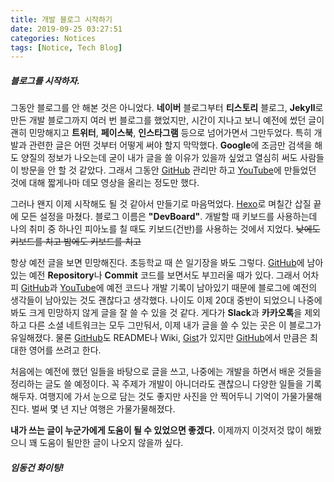 ```yaml
---
title: 개발 블로그 시작하기
date: 2019-09-25 03:27:51
categories: Notices
tags: [Notice, Tech Blog]
---
```

##### 블로그를 시작하자.

그동안 블로그를 안 해본 것은 아니었다. **네이버** 블로그부터 **티스토리** 블로그, **Jekyll**로 만든 개발 블로그까지 여러 번 블로그를 했었지만, 시간이 지나고 보니 예전에 썼던 글이 괜히 민망해지고 **트위터**, **페이스북**, **인스타그램** 등으로 넘어가면서 그만두었다. 특히 개발과 관련한 글은 어떤 것부터 어떻게 써야 할지 막막했다. **Google**에 조금만 검색을 해도 양질의 정보가 나오는데 굳이 내가 글을 쓸 이유가 있을까 싶었고 열심히 써도 사람들이 방문을 안 할 것 같았다. 그래서 그동안 [GitHub](https://github.com/PW486) 관리만 하고 [YouTube](https://www.youtube.com/channel/UCVcNzIBhkjL4NGsUgLy2Yxg/videos)에 만들었던 것에 대해 짧게나마 데모 영상을 올리는 정도만 했다.
<!-- more -->
그러나 왠지 이제 시작해도 될 것 같아서 만들기로 마음먹었다. [Hexo](https://github.com/hexojs/hexo)로 며칠간 삽질 끝에 모든 설정을 마쳤다. 블로그 이름은 **"DevBoard"**. 개발할 때 키보드를 사용하는데 나의 취미 중 하나인 피아노를 칠 때도 키보드(건반)를 사용하는 것에서 지었다. ~~낮에도 키보드를 치고 밤에도 키보드를 치고~~

항상 예전 글을 보면 민망해진다. 초등학교 때 쓴 일기장을 봐도 그렇다. [GitHub](https://github.com/PW486)에 남아 있는 예전 **Repository**나 **Commit** 코드를 보면서도 부끄러울 때가 있다. 그래서 어차피 [GitHub](https://github.com/PW486)과 [YouTube](https://www.youtube.com/channel/UCVcNzIBhkjL4NGsUgLy2Yxg/videos)에 예전 코드나 개발 기록이 남아있기 때문에 블로그에 예전의 생각들이 남아있는 것도 괜찮다고 생각했다. 나이도 이제 20대 중반이 되었으니 나중에 봐도 크게 민망하지 않게 글을 잘 쓸 수 있을 것 같다. 게다가 **Slack**과 **카카오톡**을 제외하고 다른 소셜 네트워크는 모두 그만둬서, 이제 내가 글을 쓸 수 있는 곳은 이 블로그가 유일해졌다. 물론 [GitHub](https://github.com/PW486)도 README나 Wiki, [Gist](https://gist.github.com/PW486)가 있지만 [GitHub](https://github.com/PW486)에서 만큼은 최대한 영어를 쓰려고 한다.

처음에는 예전에 했던 일들을 바탕으로 글을 쓰고, 나중에는 개발을 하면서 배운 것들을 정리하는 글도 쓸 예정이다. 꼭 주제가 개발이 아니더라도 괜찮으니 다양한 일들을 기록해두자. 여행지에 가서 눈으로 담는 것도 좋지만 사진을 안 찍어두니 기억이 가물가물해진다. 벌써 몇 년 지난 여행은 가물가물해졌다.

**내가 쓰는 글이 누군가에게 도움이 될 수 있었으면 좋겠다.** 이제까지 이것저것 많이 해봤으니 꽤 도움이 될만한 글이 나오지 않을까 싶다.

##### 임동건 화이팅!